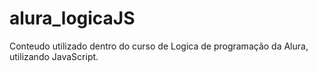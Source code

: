 # alura_logicaJS

Conteudo utilizado dentro do curso de Logica de programação da Alura, utilizando JavaScript.
